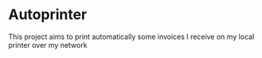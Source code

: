 # Autoprinter

This project aims to print automatically some invoices I receive on my local printer over my network
